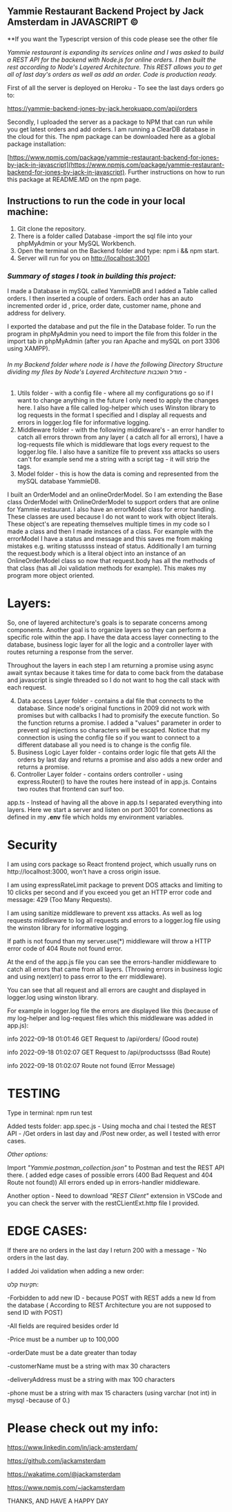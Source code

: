 ## Yammie Restaurant Backend Project by Jack Amsterdam in JAVASCRIPT **&copy;** 

**If you want the Typescript version of this code please see the other file

*Yammie restaurant is expanding its services online and I was asked to build a REST API for the backend with Node.js for online orders. I then built the rest according to Node's Layered Architecture. This REST allows you to get all of last day's orders as well as add an order. Code is production ready.*

First of all the server is deployed on Heroku - To see the last days orders go to:

https://yammie-backend-jones-by-jack.herokuapp.com/api/orders 

Secondly, I uploaded the server as a package to NPM that can run while you get latest orders and add orders. I am running a ClearDB database in the cloud for this. The npm package can be downloaded here as a global package installation:

[https://www.npmjs.com/package/yammie-restaurant-backend-for-jones-by-jack-in-javascript](https://www.npmjs.com/package/yammie-restaurant-backend-for-jones-by-jack-in-javascript). 
Further instructions on how to run this package at README.MD on the npm page.

## Instructions to run the code in your local machine:

1. Git clone the repository.
2. There is a folder called Database -import the sql file into your phpMyAdmin or your MySQL Workbench.
3. Open the terminal on the Backend folder and type: npm i && npm start.
4. Server will run for you on [http://localhost:3001](http://localhost:3001)

### *Summary of stages I took in building this project:*

I made a Database in mySQL called YammieDB and I added a Table called orders. I then inserted  a couple of orders. Each order has an auto incremented order id , price, order date, customer name, phone and address for delivery.

I exported the database and put the file in the Database folder. To run the program in phpMyAdmin you need to import the file from this folder in the import tab in phpMyAdmin (after you ran Apache and mySQL on port 3306 using XAMPP).

###### In my Backend folder where node is I have the following Directory Structure dividing my files by Node's Layered Architecture מודל השכבות -

1. Utils folder -  with a config file - where all my configurations go so if I want to change anything in the future I only need to apply the changes here. I also have a file called log-helper which uses Winston library to log requests in the format I specified and I display all requests and errors in logger.log file for informative logging.
2. Middleware folder - with the following middleware's  - an error handler to catch all errors thrown from any layer ( a catch all for all errors), I have a log-requests file which is middleware that logs every request to the logger.log file. I also have a sanitize file to prevent xss attacks so users can't for example send me a string with a script tag - it  will strip the tags.
3. Model folder - this is how the data is coming and represented from the mySQL database YammieDB.

I built an OrderModel and an onlineOrderModel. So I am extending  the Base class OrderModel with  OnlineOrderModel to support orders that are online for Yammie restaurant. I also have an errorModel class for error handling. These classes are used because I do not want to work with object literals. These object's are repeating themselves multiple times in my code so I made a class and then I made instances of a class. For example with the errorModel I have a status and message  and this saves me from making mistakes e.g. writing statussss instead of status. Additionally I am turning the request.body which is a literal object into an instance of an OnlineOrderModel class so now that request.body has all the methods of that class (has all Joi validation methods for example). This makes my program more object oriented.

# **Layers:**

So, one of layered architecture's goals is to separate concerns among components. Another goal is to organize layers so they can perform a specific role within the app. I have the data access layer connecting to the database, business logic layer for all the logic and a controller layer with routes returning a response from the server.

Throughout the layers in each step I am returning a promise using async await syntax because it takes time for data to come back from the database and javascript is single threaded so I do not want to hog the call stack with each request.

4. Data access Layer folder - contains  a dal file that connects to the database. Since node's original functions in 2009  did not work with promises but with callbacks I had to  promisify the execute function. So the function returns a promise. I added a "values" parameter in order to prevent sql injections so characters will be escaped. Notice that my connection is using the config file so if you want to connect to a different database all you need is to change is the config file.
5. Business Logic Layer folder - contains order logic file that gets All the orders by last day and returns a promise and also adds a new order and returns a promise.
6. Controller Layer folder - contains orders controller - using express.Router() to have the routes here instead of in app.js. Contains two routes that frontend can surf too.

app.ts - Instead of having all the above in app.ts I separated everything into layers. Here we start a server and  listen on port 3001 for connections as defined in my **.env** file which holds my environment variables.

# **Security**

I am using cors package so React frontend project, which usually runs on http://localhost:3000, won't have a cross origin issue.

I am using expressRateLimit package to prevent DOS attacks and limiting to 10  clicks per second and if you exceed you get an HTTP error  code and message: 429 (Too Many Requests).

I am using sanitize middleware to prevent xss attacks. As well as log requests middleware to log all requests and errors to a logger.log file using the winston library for informative logging.

If path is not found than my server.use(*) middleware will throw a HTTP error code of  404 Route not found error.

At the end of the app.js file you can see the errors-handler middleware to catch all errors that came from all layers. (Throwing errors in business logic and using next(err) to pass error to the err middleware).

You can see that all request and all errors are caught and displayed in logger.log using winston library.

For example in logger.log file the errors are displayed like this (because of my log-helper and log-request files which this middleware was added in app.js):

info    2022-09-18 01:01:46 GET Request to /api/orders/  (Good route)

info    2022-09-18 01:02:07 GET Request to /api/productssss  (Bad Route)

info    2022-09-18 01:02:07 Route not found   (Error Message)

# **TESTING**

Type in terminal: npm run test

Added tests folder: app.spec.js - Using mocha and chai I tested the REST API - /Get orders in last day and /Post new order, as well I tested with  error cases.

*Other options:*

Import  *"Yammie.postman_collection.json"*   to Postman and test the REST API there.  ( added edge cases of possible errors (400 Bad Request  and 404 Route not found)) All errors ended up in errors-handler middleware.

Another option - Need to download *"REST Client"* extension in VSCode and you can check the server with the  restCLientExt.http file I provided.

# **EDGE CASES:**

If there are no orders in the last day I return 200 with a message - 'No orders in the last day.

I added Joi validation when adding a new order:

תקינות קלט:

-Forbidden to add new ID - because POST with REST  adds a new Id from the database ( According to REST Architecture you are not supposed to send ID with POST)

-All fields are required besides order Id

-Price must be a number up to 100,000

-orderDate must be a date greater than today

-customerName must be a string with max 30 characters

-deliveryAddress must be a string with max 100 characters

-phone must be a string with max 15 characters (using varchar (not int) in mysql -because of 0.)

# Please check out my info:

https://www.linkedin.com/in/jack-amsterdam/

https://github.com/jackamsterdam

https://wakatime.com/@jackamsterdam

https://www.npmjs.com/~jackamsterdam

THANKS, AND HAVE A HAPPY DAY
